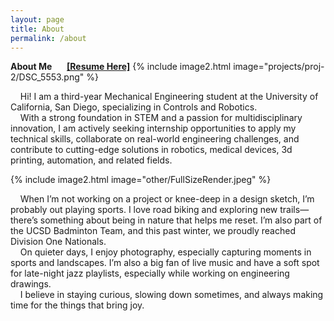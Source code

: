 ```yaml
---
layout: page
title: About
permalink: /about
---
```


<!-- # Portfolio Jekyll Theme

This is a personal portfolio theme that I built from the ground up, using the [DevTips Starter Kit](http://devtipsstarterkit.com/) as a foundation for starting, and following closely the amazing tutorial by [Travis Neilson over at DevTips](https://www.youtube.com/watch?v=T6jKLsxbFg4&list=PL0CB3OvPhDA_STygmp3sDenx3UpdOMk7P). You can [check out the demo](lenpaul.github.io/portfolio-jekyll-theme/), and [fork the repository](https://github.com/LeNPaul/portfolio-jekyll-theme/fork), to get started. -->

**About Me**    &nbsp;&nbsp;&nbsp;&nbsp;  [**[Resume Here]**]({{}}resume)
{% include image2.html image="projects/proj-2/DSC_5553.png" %}

&nbsp;&nbsp;&nbsp;&nbsp;Hi! I am a third-year Mechanical Engineering student at the University of California, San Diego, specializing in Controls and Robotics.\
&nbsp;&nbsp;&nbsp;&nbsp;With a strong foundation in STEM and a passion for multidisciplinary innovation, I am actively seeking internship opportunities to apply my technical skills, collaborate on real-world engineering challenges, and contribute to cutting-edge solutions in robotics, medical devices, 3d printing, automation, and related fields.
<!-- <br> -->
{% include image2.html image="other/FullSizeRender.jpeg" %}

&nbsp;&nbsp;&nbsp;&nbsp;When I’m not working on a project or knee-deep in a design sketch, I’m probably out playing sports. I love road biking and exploring new trails—there’s something about being in nature that helps me reset. I’m also part of the UCSD Badminton Team, and this past winter, we proudly reached Division One Nationals.\
&nbsp;&nbsp;&nbsp;&nbsp;On quieter days, I enjoy photography, especially capturing moments in sports and landscapes. I’m also a big fan of live music and have a soft spot for late-night jazz playlists, especially while working on engineering drawings.\
&nbsp;&nbsp;&nbsp;&nbsp;I believe in staying curious, slowing down sometimes, and always making time for the things that bring joy.